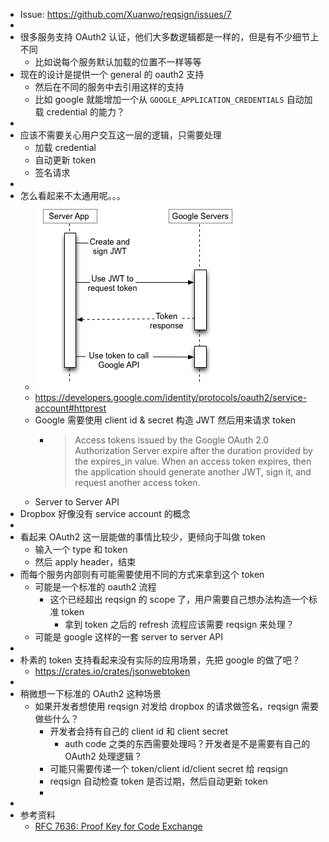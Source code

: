 - Issue: https://github.com/Xuanwo/reqsign/issues/7
-
- 很多服务支持 OAuth2 认证，他们大多数逻辑都是一样的，但是有不少细节上不同
	- 比如说每个服务默认加载的位置不一样等等
- 现在的设计是提供一个 general 的 oauth2 支持
	- 然后在不同的服务中去引用这样的支持
	- 比如 google 就能增加一个从 `GOOGLE_APPLICATION_CREDENTIALS` 自动加载 credential 的能力？
-
- 应该不需要关心用户交互这一层的逻辑，只需要处理
	- 加载 credential
	- 自动更新 token
	- 签名请求
-
- 怎么看起来不太通用呢。。。
	- ![image.png](../assets/image_1648095830543_0.png)
	- https://developers.google.com/identity/protocols/oauth2/service-account#httprest
	- Google 需要使用 client id & secret 构造 JWT 然后用来请求 token
		- > Access tokens issued by the Google OAuth 2.0 Authorization Server expire after the duration provided by the expires_in value. When an access token expires, then the application should generate another JWT, sign it, and request another access token.
	- Server to Server API
- Dropbox 好像没有 service account 的概念
-
- 看起来 OAuth2 这一层能做的事情比较少，更倾向于叫做 token
	- 输入一个 type 和 token
	- 然后 apply header，结束
- 而每个服务内部则有可能需要使用不同的方式来拿到这个 token
	- 可能是一个标准的 oauth2 流程
		- 这个已经超出 reqsign 的 scope 了，用户需要自己想办法构造一个标准 token
			- 拿到 token 之后的 refresh 流程应该需要 reqsign 来处理？
	- 可能是 google 这样的一套 server to server API
-
- 朴素的 token 支持看起来没有实际的应用场景，先把 google 的做了吧？
	- https://crates.io/crates/jsonwebtoken
-
- 稍微想一下标准的 OAuth2 这种场景
	- 如果开发者想使用 reqsign 对发给 dropbox 的请求做签名，reqsign 需要做些什么？
		- 开发者会持有自己的 client id 和 client secret
			- auth code 之类的东西需要处理吗？开发者是不是需要有自己的 OAuth2 处理逻辑？
		- 可能只需要传递一个 token/client id/client secret 给 reqsign
		- reqsign 自动检查 token 是否过期，然后自动更新 token
		-
-
- 参考资料
	- [RFC 7636: Proof Key for Code Exchange](https://oauth.net/2/pkce/)